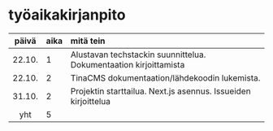 # työaikakirjanpito

| päivä  | aika | mitä tein                                                         |
| :----: | :--- | :---------------------------------------------------------------- |
| 22.10. | 1    | Alustavan techstackin suunnittelua. Dokumentaation kirjoittamista |
| 22.10. | 2    | TinaCMS dokumentaation/lähdekoodin lukemista.                     |
| 31.10. | 2    | Projektin starttailua. Next.js asennus. Issueiden kirjoittelua    |
|  yht   | 5    |                                                                   |
